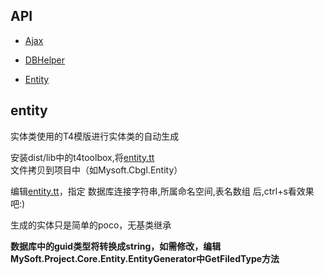 ## API

+ [Ajax](ajax.md)

+ [DBHelper](dbhelper.md)

+ [Entity](entity.md)



## entity
实体类使用的T4模版进行实体类的自动生成

安装dist/lib中的t4toolbox,将[entity.tt](entity.tt)文件拷贝到项目中（如Mysoft.Cbgl.Entity）

编辑[entity.tt](entity.tt)，指定 数据库连接字符串,所属命名空间,表名数组 后,ctrl+s看效果吧:)

生成的实体只是简单的poco，无基类继承


**数据库中的guid类型将转换成string，如需修改，编辑MySoft.Project.Core.Entity.EntityGenerator中GetFiledType方法**

